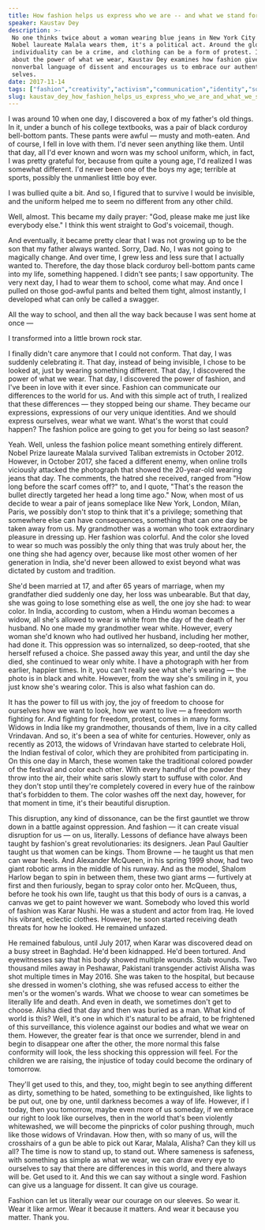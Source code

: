 ```yaml
---
title: How fashion helps us express who we are -- and what we stand for
speaker: Kaustav Dey
description: >-
 No one thinks twice about a woman wearing blue jeans in New York City -- but when
 Nobel laureate Malala wears them, it's a political act. Around the globe,
 individuality can be a crime, and clothing can be a form of protest. In a talk
 about the power of what we wear, Kaustav Dey examines how fashion gives us a
 nonverbal language of dissent and encourages us to embrace our authentic
 selves.
date: 2017-11-14
tags: ["fashion","creativity","activism","communication","identity","society","social-change"]
slug: kaustav_dey_how_fashion_helps_us_express_who_we_are_and_what_we_stand_for
---
```


I was around 10 when one day, I discovered a box of my father's old things. In it, under a
bunch of his college textbooks, was a pair of black corduroy bell-bottom pants. These
pants were awful — musty and moth-eaten. And of course, I fell in love with them. I'd
never seen anything like them. Until that day, all I'd ever known and worn was my school
uniform, which, in fact, I was pretty grateful for, because from quite a young age, I'd
realized I was somewhat different. I'd never been one of the boys my age; terrible at
sports, possibly the unmanliest little boy ever.

I was bullied quite a bit. And so, I figured that to survive I would be invisible, and the
uniform helped me to seem no different from any other child.

Well, almost. This became my daily prayer: "God, please make me just like everybody else."
I think this went straight to God's voicemail, though.

And eventually, it became pretty clear that I was not growing up to be the son that my
father always wanted. Sorry, Dad. No, I was not going to magically change. And over time, I
grew less and less sure that I actually wanted to. Therefore, the day those black corduroy
bell-bottom pants came into my life, something happened. I didn't see pants; I saw
opportunity. The very next day, I had to wear them to school, come what may. And once I
pulled on those god-awful pants and belted them tight, almost instantly, I developed what
can only be called a swagger.

All the way to school, and then all the way back because I was sent home at once
—

I transformed into a little brown rock star.

I finally didn't care anymore that I could not conform. That day, I was suddenly
celebrating it. That day, instead of being invisible, I chose to be looked at, just by
wearing something different. That day, I discovered the power of what we wear. That day, I
discovered the power of fashion, and I've been in love with it ever since. Fashion can
communicate our differences to the world for us. And with this simple act of truth, I
realized that these differences — they stopped being our shame. They became our
expressions, expressions of our very unique identities. And we should express ourselves,
wear what we want. What's the worst that could happen? The fashion police are going to get
you for being so last season?

Yeah. Well, unless the fashion police meant something entirely different. Nobel Prize
laureate Malala survived Taliban extremists in October 2012. However, in October 2017, she
faced a different enemy, when online trolls viciously attacked the photograph that showed
the 20-year-old wearing jeans that day. The comments, the hatred she received, ranged from
"How long before the scarf comes off?" to, and I quote, "That's the reason the bullet
directly targeted her head a long time ago." Now, when most of us decide to wear a pair of
jeans someplace like New York, London, Milan, Paris, we possibly don't stop to think that
it's a privilege; something that somewhere else can have consequences, something that can
one day be taken away from us. My grandmother was a woman who took extraordinary pleasure
in dressing up. Her fashion was colorful. And the color she loved to wear so much was
possibly the only thing that was truly about her, the one thing she had agency over,
because like most other women of her generation in India, she'd never been allowed to
exist beyond what was dictated by custom and tradition.

She'd been married at 17, and after 65 years of marriage, when my grandfather died
suddenly one day, her loss was unbearable. But that day, she was going to lose something
else as well, the one joy she had: to wear color. In India, according to custom, when a
Hindu woman becomes a widow, all she's allowed to wear is white from the day of the death
of her husband. No one made my grandmother wear white. However, every woman she'd known
who had outlived her husband, including her mother, had done it. This oppression was so
internalized, so deep-rooted, that she herself refused a choice. She passed away this
year, and until the day she died, she continued to wear only white. I have a photograph
with her from earlier, happier times. In it, you can't really see what she's wearing — the
photo is in black and white. However, from the way she's smiling in it, you just know
she's wearing color. This is also what fashion can do.

It has the power to fill us with joy, the joy of freedom to choose for ourselves how we
want to look, how we want to live — a freedom worth fighting for. And fighting for
freedom, protest, comes in many forms. Widows in India like my grandmother, thousands of
them, live in a city called Vrindavan. And so, it's been a sea of white for centuries.
However, only as recently as 2013, the widows of Vrindavan have started to celebrate Holi,
the Indian festival of color, which they are prohibited from participating in. On this one
day in March, these women take the traditional colored powder of the festival and color
each other. With every handful of the powder they throw into the air, their white saris
slowly start to suffuse with color. And they don't stop until they're completely covered
in every hue of the rainbow that's forbidden to them. The color washes off the next day,
however, for that moment in time, it's their beautiful disruption.

This disruption, any kind of dissonance, can be the first gauntlet we throw down in a
battle against oppression. And fashion — it can create visual disruption for us — on us,
literally. Lessons of defiance have always been taught by fashion's great revolutionaries:
its designers. Jean Paul Gaultier taught us that women can be kings. Thom Browne — he
taught us that men can wear heels. And Alexander McQueen, in his spring 1999 show, had two
giant robotic arms in the middle of his runway. And as the model, Shalom Harlow began to
spin in between them, these two giant arms — furtively at first and then furiously, began
to spray color onto her. McQueen, thus, before he took his own life, taught us that this
body of ours is a canvas, a canvas we get to paint however we want. Somebody who loved this
world of fashion was Karar Nushi. He was a student and actor from Iraq. He loved his
vibrant, eclectic clothes. However, he soon started receiving death threats for how he
looked. He remained unfazed.

He remained fabulous, until July 2017, when Karar was discovered dead on a busy street in
Baghdad. He'd been kidnapped. He'd been tortured. And eyewitnesses say that his body
showed multiple wounds. Stab wounds. Two thousand miles away in Peshawar, Pakistani
transgender activist Alisha was shot multiple times in May 2016. She was taken to the
hospital, but because she dressed in women's clothing, she was refused access to either
the men's or the women's wards. What we choose to wear can sometimes be literally life and
death. And even in death, we sometimes don't get to choose. Alisha died that day and then
was buried as a man. What kind of world is this? Well, it's one in which it's natural to be
afraid, to be frightened of this surveillance, this violence against our bodies and what
we wear on them. However, the greater fear is that once we surrender, blend in and begin
to disappear one after the other, the more normal this false conformity will look, the
less shocking this oppression will feel. For the children we are raising, the injustice of
today could become the ordinary of tomorrow.

They'll get used to this, and they, too, might begin to see anything different as dirty,
something to be hated, something to be extinguished, like lights to be put out, one by
one, until darkness becomes a way of life. However, if I today, then you tomorrow, maybe
even more of us someday, if we embrace our right to look like ourselves, then in the world
that's been violently whitewashed, we will become the pinpricks of color pushing through,
much like those widows of Vrindavan. How then, with so many of us, will the crosshairs of a
gun be able to pick out Karar, Malala, Alisha? Can they kill us all? The time is now to
stand up, to stand out. Where sameness is safeness, with something as simple as what we
wear, we can draw every eye to ourselves to say that there are differences in this world,
and there always will be. Get used to it. And this we can say without a single word.
Fashion can give us a language for dissent. It can give us courage.

Fashion can let us literally wear our courage on our sleeves. So wear it. Wear it like
armor. Wear it because it matters. And wear it because you matter. Thank
you.

<!--
ad_duration=3.33
comment_count=23
event="TED@Tommy"
external_start_time=0
intro_duration=11.82
is_subtitle_required="False"
is_talk_featured="True"
language="en"
language_swap="False"
native_language="en"
number_of_related_talks=6
number_of_speakers=1
number_of_subtitled_videos=24
number_of_tags=7
number_of_talk_download_languages=24
number_of_talk_more_resources=0
number_of_talk_recommendations=0
number_of_talks_take_actions=0
post_ad_duration=0.83
published_timestamp="2018-03-06 20:53:47"
recording_date="2017-11-14"
speaker_description="Fashion revolutionary"
speaker_is_published=1
speaker_name="Kaustav Dey"
talk_name="How fashion helps us express who we are -- and what we stand for"
talks_tags=["fashion","creativity","activism","communication","identity","society","social-change"]
url_audio="https://download.ted.com/talks/KaustavDey_2017S.mp3?apikey=acme-roadrunner"
url_photo_speaker="https://pe.tedcdn.com/images/ted/55c8d0ad715d6b576a60eb7f238d687f690d2342_254x191.jpg"
url_photo_talk="https://s3.amazonaws.com/talkstar-photos/uploads/b2e4abde-828b-4676-881f-4eb69e2b9db7/KaustavDey_2017S-embed.jpg"
url_webpage="https://www.ted.com/talks/kaustav_dey_how_fashion_helps_us_express_who_we_are_and_what_we_stand_for"
video_type_name="TED Institute Talk"
-->